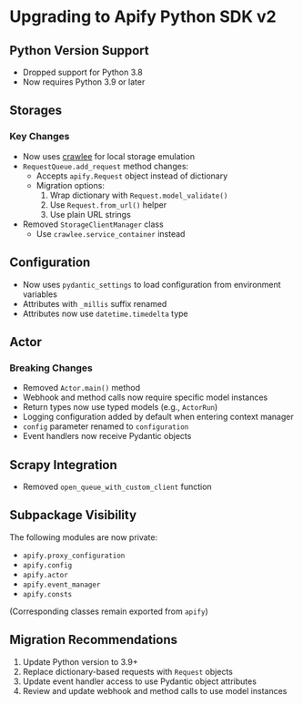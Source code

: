 # Upgrading to Apify Python SDK v2

## Python Version Support

- Dropped support for Python 3.8
- Now requires Python 3.9 or later

## Storages

### Key Changes
- Now uses [crawlee](https://github.com/apify/crawlee-python) for local storage emulation
- `RequestQueue.add_request` method changes:
  - Accepts `apify.Request` object instead of dictionary
  - Migration options:
    1. Wrap dictionary with `Request.model_validate()`
    2. Use `Request.from_url()` helper
    3. Use plain URL strings
- Removed `StorageClientManager` class
  - Use `crawlee.service_container` instead

## Configuration

- Now uses `pydantic_settings` to load configuration from environment variables
- Attributes with `_millis` suffix renamed
- Attributes now use `datetime.timedelta` type

## Actor

### Breaking Changes
- Removed `Actor.main()` method
- Webhook and method calls now require specific model instances
- Return types now use typed models (e.g., `ActorRun`)
- Logging configuration added by default when entering context manager
- `config` parameter renamed to `configuration`
- Event handlers now receive Pydantic objects

## Scrapy Integration

- Removed `open_queue_with_custom_client` function

## Subpackage Visibility

The following modules are now private:
- `apify.proxy_configuration`
- `apify.config`
- `apify.actor`
- `apify.event_manager`
- `apify.consts`

(Corresponding classes remain exported from `apify`)

## Migration Recommendations

1. Update Python version to 3.9+
2. Replace dictionary-based requests with `Request` objects
3. Update event handler access to use Pydantic object attributes
4. Review and update webhook and method calls to use model instances